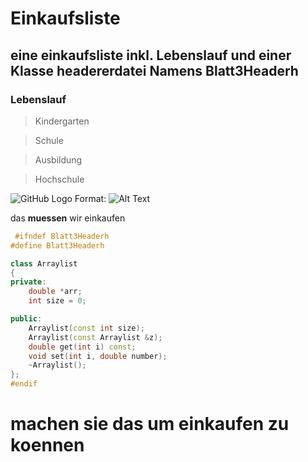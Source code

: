# Einkaufsliste

## eine einkaufsliste inkl. Lebenslauf und einer Klasse headererdatei Namens Blatt3Headerh


### Lebenslauf

  > Kindergarten

  > Schule
 
  > Ausbildung

  > Hochschule

![GitHub Logo]('seakuh.jpeg')
Format: ![Alt Text](url)




das **muessen** wir einkaufen

```cpp
 #ifndef Blatt3Headerh
#define Blatt3Headerh

class Arraylist
{
private:
    double *arr;
    int size = 0;

public:
    Arraylist(const int size);
    Arraylist(const Arraylist &z);
    double get(int i) const;
    void set(int i, double number);
    ~Arraylist();
};
#endif
```



# machen sie das um einkaufen zu koennen
